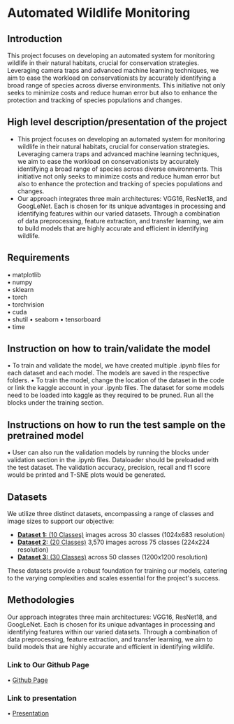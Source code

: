 # Automated Wildlife Monitoring

## Introduction
This project focuses on developing an automated system for monitoring wildlife in their natural habitats, crucial for conservation strategies. Leveraging camera traps and advanced machine learning techniques, we aim to ease the workload on conservationists by accurately identifying a broad range of species across diverse environments. This initiative not only seeks to minimize costs and reduce human error but also to enhance the protection and tracking of species populations and changes.

## High level description/presentation of the project
- This project focuses on developing an automated system for monitoring wildlife in their natural habitats, crucial for conservation strategies. Leveraging camera traps and advanced machine learning techniques, we aim to ease the workload on conservationists by accurately identifying a broad range of species across diverse environments. This initiative not only seeks to minimize costs and reduce human error but also to enhance the protection and tracking of species populations and changes.
- Our approach integrates three main architectures: VGG16, ResNet18, and GoogLeNet. Each is chosen for its unique advantages in processing and identifying features within our varied datasets. Through a combination of data preprocessing, feature extraction, and transfer learning, we aim to build models that are highly accurate and efficient in identifying wildlife. 
 
## Requirements                
•⁠  ⁠matplotlib      
•⁠  ⁠numpy               
•⁠  ⁠sklearn             
•⁠  ⁠torch              
•⁠  ⁠torchvision         
•⁠  ⁠cuda                
•⁠  ⁠shutil 
•⁠  ⁠seaborn
•⁠  ⁠tensorboard        
•⁠  ⁠time    

## Instruction on how to train/validate the model
•⁠  ⁠To train and validate the model, we have created multiple .ipynb files for each dataset and each model. The models are saved in the respective folders.
•⁠  ⁠To train the model, change the location of the dataset in the code or link the kaggle account in your .ipynb files. The dataset for some models need to be loaded into kaggle as they required to be pruned. Run all the blocks under the training section.

## Instructions on how to run the test sample on the pretrained model
•⁠  ⁠User can also run the validation models by running the blocks under validation section in the .ipynb files. Dataloader should be preloaded with the test dataset. The validation accuracy, precision, recall and f1 score would be printed and T-SNE plots would be generated.


## Datasets
We utilize three distinct datasets, encompassing a range of classes and image sizes to support our objective:
- [**Dataset 1:** (10 Classes)](https://www.kaggle.com/datasets/alessiocorrado99/animals10) images across 30 classes (1024x683 resolution)
- [**Dataset 2:** (20 Classes)](https://www.kaggle.com/datasets/iamsouravbanerjee/animal-image-dataset-90-different-animals) 
3,570 images across 75 classes (224x224 resolution)
- [**Dataset 3:** (30 Classes)](https://www.kaggle.com/datasets/asaniczka/mammals-image-classification-dataset-45-animals)
 across 50 classes (1200x1200 resolution)

These datasets provide a robust foundation for training our models, catering to the varying complexities and scales essential for the project's success.

## Methodologies
Our approach integrates three main architectures: VGG16, ResNet18, and GoogLeNet. Each is chosen for its unique advantages in processing and identifying features within our varied datasets. Through a combination of data preprocessing, feature extraction, and transfer learning, we aim to build models that are highly accurate and efficient in identifying wildlife.

### Link to Our Github Page
•⁠  ⁠[Github Page](https://github.com/aryansaxena094/COMP6721-GroupH)

### Link to presentation
•⁠  ⁠[Presentation](https://drive.google.com/file/d/1bOpxsvVEDQudKzSqLb6Qoga63ngG2OCC/view?usp=drivesdk)